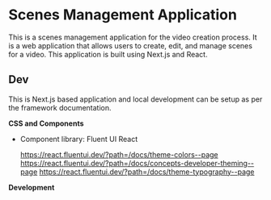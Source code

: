 # Scenes Management Application

This is a scenes management application for the video creation process.
It is a web application that allows users to create, edit, and manage scenes for a video.
This application is built using Next.js and React.


## Dev

This is Next.js based application and local development can be setup as per the framework documentation.

**CSS and Components**

- Component library: Fluent UI React

  https://react.fluentui.dev/?path=/docs/theme-colors--page
  https://react.fluentui.dev/?path=/docs/concepts-developer-theming--page
  https://react.fluentui.dev/?path=/docs/theme-typography--page

**Development**


